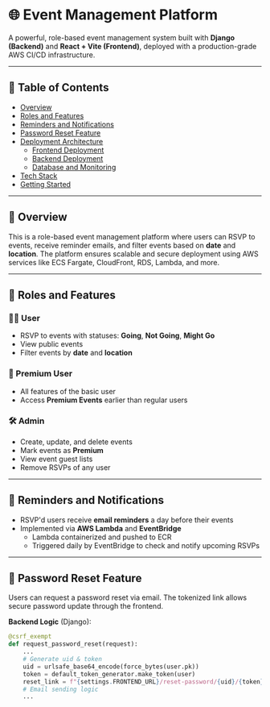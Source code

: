 # 🌐 Event Management Platform

A powerful, role-based event management system built with **Django (Backend)** and **React + Vite (Frontend)**, deployed with a production-grade AWS CI/CD infrastructure.

---

## 🧠 Table of Contents

- [Overview](#overview)
- [Roles and Features](#roles-and-features)
- [Reminders and Notifications](#reminders-and-notifications)
- [Password Reset Feature](#password-reset-feature)
- [Deployment Architecture](#deployment-architecture)
  - [Frontend Deployment](#frontend-deployment)
  - [Backend Deployment](#backend-deployment)
  - [Database and Monitoring](#database-and-monitoring)
- [Tech Stack](#tech-stack)
- [Getting Started](#getting-started)

---

## 🚀 Overview

This is a role-based event management platform where users can RSVP to events, receive reminder emails, and filter events based on **date** and **location**. The platform ensures scalable and secure deployment using AWS services like ECS Fargate, CloudFront, RDS, Lambda, and more.

---

## 👥 Roles and Features

### 🧑‍💼 User
- RSVP to events with statuses: **Going**, **Not Going**, **Might Go**
- View public events
- Filter events by **date** and **location**

### 💎 Premium User
- All features of the basic user
- Access **Premium Events** earlier than regular users

### 🛠️ Admin
- Create, update, and delete events
- Mark events as **Premium**
- View event guest lists
- Remove RSVPs of any user

---

## 📩 Reminders and Notifications

- RSVP'd users receive **email reminders** a day before their events
- Implemented via **AWS Lambda** and **EventBridge**
  - Lambda containerized and pushed to ECR
  - Triggered daily by EventBridge to check and notify upcoming RSVPs

---

## 🔐 Password Reset Feature

Users can request a password reset via email. The tokenized link allows secure password update through the frontend.

**Backend Logic** (Django):

```python
@csrf_exempt
def request_password_reset(request):
    ...
    # Generate uid & token
    uid = urlsafe_base64_encode(force_bytes(user.pk))
    token = default_token_generator.make_token(user)
    reset_link = f"{settings.FRONTEND_URL}/reset-password/{uid}/{token}/"
    # Email sending logic
    ...
